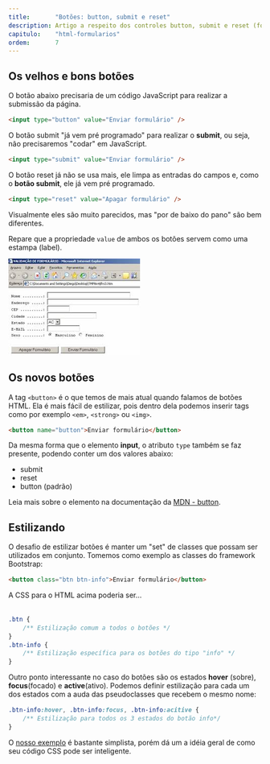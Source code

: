 ```yaml
---
title:       "Botões: button, submit e reset"
description: Artigo a respeito dos controles button, submit e reset (formulário web) - HTML e CSS
capitulo:    "html-formularios"
ordem:       7
---
```


## Os velhos e bons botões

O botão abaixo precisaria de um código JavaScript para realizar a submissão da página.

```html
<input type="button" value="Enviar formulário" />
```

O botão submit "já vem pré programado" para realizar o __submit__, ou seja, não precisaremos "codar" em JavaScript.

```html
<input type="submit" value="Enviar formulário" />
```

O botão reset já não se usa mais, ele limpa as entradas do campos e, como o __botão submit__, ele já vem pré programado.

```html
<input type="reset" value="Apagar formulário" />
```

Visualmente eles são muito parecidos, mas "por de baixo do pano" são bem diferentes.

Repare que a propriedade `value` de ambos os botões servem como uma estampa (label).

![Ilustração de um campo de button, submit e reset](buttons.jpg "Ilustração de um campo de button, submit e reset")


## Os novos botões

A tag `<button>` é o que temos de mais atual quando falamos de botões HTML. Ela é mais fácil de estilizar, pois dentro
dela podemos inserir tags como por exemplo `<em>`, `<strong>` ou `<img>`.

```html
<button name="button">Enviar formulário</button>
```

Da mesma forma que o elemento __input__, o atributo `type` também se faz presente, podendo conter um dos valores abaixo:

- submit
- reset
- button (padrão)

Leia mais sobre o elemento na documentação da
[MDN - button](https://developer.mozilla.org/pt-BR/docs/Web/HTML/Element/button).



## Estilizando

O desafio de estilizar botões é manter um "set" de classes que possam ser utilizados em conjunto. Tomemos como exemplo
as classes do framework Bootstrap:

```html
<button class="btn btn-info">Enviar formulário</button>
```

A CSS para o HTML acima poderia ser...

```css

.btn {
    /** Estilização comum a todos o botões */
}
.btn-info {
    /** Estilização específica para os botões do tipo "info" */
}
```

Outro ponto interessante no caso do botões são os estados __hover__ (sobre), __focus__(focado) e __active__(ativo).
Podemos definir estilização para cada um dos estados com a auda das pseudoclasses que recebem o mesmo nome:

```css
.btn-info:hover, .btn-info:focus, .btn-info:acitive {
    /** Estilização para todos os 3 estados do botão info*/
}
```

O [nosso exemplo](exemplo.html) é bastante simplista, porém dá um a idéia geral de como seu código CSS pode ser inteligente.
